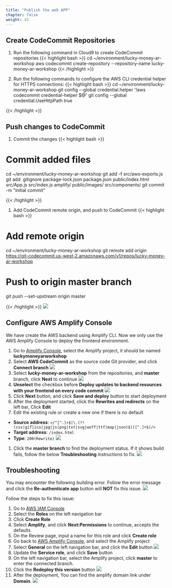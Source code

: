 ```yaml
---
title: "Publish the web APP"
chapter: false
weight: 42
---
```


## Create CodeCommit Repositories

1. Run the following command in Cloud9 to create CodeCommit repositories
{{< highlight bash >}}
cd ~/environment/lucky-money-ar-workshop
aws codecommit create-repository --repository-name lucky-money-ar-workshop
{{< /highlight >}}

1. Run the following commands to configure the AWS CLI credential helper for HTTPS connections:
{{< highlight bash >}}
cd ~/environment/lucky-money-ar-workshop
git config --global credential.helper '!aws codecommit credential-helper $@'
git config --global credential.UseHttpPath true

{{< /highlight >}}

## Push changes to CodeCommit
1. Commit the changes 
{{< highlight bash >}}
# Commit added files
cd ~/environment/lucky-money-ar-workshop
git add -f src/aws-exports.js
git add .gitignore package-lock.json package.json public/index.html src/App.js src/index.js amplify/ public/images/ src/components/
git commit -m "initial commit"

{{< /highlight >}}

1. Add CodeCommit remote origin, and push to CodeCommit
{{< highlight bash >}}
# Add remote origin
cd ~/environment/lucky-money-ar-workshop
git remote add origin https://git-codecommit.us-west-2.amazonaws.com/v1/repos/lucky-money-ar-workshop
# Push to origin master branch
git push --set-upstream origin master

{{< /highlight >}}
![](/images/addAR/git_push.png)

## Configure AWS Amplify Console

We have create the AWS backend using Amplify CLI. Now we only use the AWS Amplify Console to deploy the frontend environment.

1. Go to [Amplify Console](https://us-west-2.console.aws.amazon.com/amplify/home?region=us-west-2#/), select the Amplify project, it should be named **luckymoneyarworkshop**
1. Select **AWS CodeCommit** as the source code Git provider, and click **Connect branch**
![](/images/addAR/amplify_codecommit.png)
1. Select **lucky-money-ar-workshop** from the repositories, and **master** branch, click **Next** to continue
![](/images/addAR/amplify_codecommit_select.png)
1. **Unselect** the checkbox before **Deploy updates to backend resources with your frontend on every code commit**
![](/images/addAR/amplify_ignore_backend.png)
1. Click **Next** button, and click **Save and deploy** button to start deployment
1. After the deployment started, click the **Rewrites and redirects** on the left bar, Click **Edit**
1. Edit the existing rule or create a new one if there is no default
  * **Source address**: `</^[^.]+$|\.(?!(css|gif|ico|jpg|js|png|txt|svg|woff|ttf|map|json)$)([^.]+$)/>`
  * **Target address**: `/index.html`
  * **Type**: `200(Rewrite)`
![](/images/addAR/amplify_rewrites.png)
1. Click the **master branch** to find the deployment status. If it shows build fails, follow the below **Troubleshooting** instructions to fix.
   ![](/images/addGameLogic/amplify-master.png)

## Troubleshooting
You may encounter the following building error. Follow the error message and click the **Re-authenticate app** button will **NOT** fix this issue.
![](/images/addAR/amplify_build_error.png)

Follow the steps to fix this issue:

1. Go to [AWS IAM Console](https://console.aws.amazon.com/iam/home?region=us-west-2#)
1. Select the **Roles** on the left navigation bar
1. Click **Create Role**
1. Select **Amplify**, and click **Next:Permissions** to continue, accepts the defaults
1. On the Review page, input a name for this role and click **Create role**
1. Go back to [AWS Amplify Console](https://us-west-2.console.aws.amazon.com/amplify/home?region=us-west-2#/), and select the Amplify project
1. Select **General** on the left navigation bar, and click the **Edit** button
![](/images/addAR/amplify_update_edit.png)
1. Update the **Service role**, and click **Save** button
1. On the left navigation bar, select the Amplify project, click **master** to enter the connected branch.
1. Click the **Redeploy this version** button
![](/images/addAR/amplify_redeploy.png)
1. After the deployment, You can find the amplify domain link under **Domain**.
![](/images/addAR/amplify_link.png)



